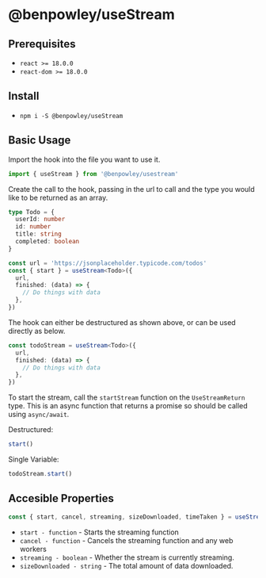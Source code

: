 # @benpowley/useStream

## Prerequisites

- `react >= 18.0.0`
- `react-dom >= 18.0.0`

## Install

- `npm i -S @benpowley/useStream`

## Basic Usage

Import the hook into the file you want to use it.

```typescript
import { useStream } from '@benpowley/usestream'
```

Create the call to the hook, passing in the url to call and the type you would like to be returned as an array.

```typescript
type Todo = {
  userId: number
  id: number
  title: string
  completed: boolean
}

const url = 'https://jsonplaceholder.typicode.com/todos'
const { start } = useStream<Todo>({
  url,
  finished: (data) => {
    // Do things with data
  },
})
```

The hook can either be destructured as shown above, or can be used directly as below.

```typescript
const todoStream = useStream<Todo>({
  url,
  finished: (data) => {
    // Do things with data
  },
})
```

To start the stream, call the `startStream` function on the `UseStreamReturn` type. This is an async function that returns a promise so should be called using `async/await`.

Destructured:

```typescript
start()
```

Single Variable:

```typescript
todoStream.start()
```

## Accesible Properties

```typescript
const { start, cancel, streaming, sizeDownloaded, timeTaken } = useStream<Todo>({ url })
```

- `start - function` - Starts the streaming function
- `cancel - function` - Cancels the streaming function and any web workers
- `streaming - boolean` - Whether the stream is currently streaming.
- `sizeDownloaded - string` - The total amount of data downloaded.
